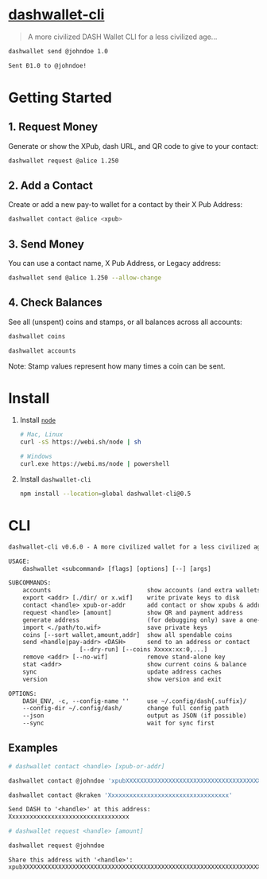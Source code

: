 # [dashwallet-cli](https://github.com/dashhive/dashwallet-cli)

> A more civilized DASH Wallet CLI for a less civilized age...

```sh
dashwallet send @johndoe 1.0
```

```txt
Sent Đ1.0 to @johndoe!
```

# Getting Started

## 1. Request Money

Generate or show the XPub, dash URL, and QR code to give to your contact:

```sh
dashwallet request @alice 1.250
```

## 2. Add a Contact

Create or add a new pay-to wallet for a contact by their X Pub Address:

```sh
dashwallet contact @alice <xpub>
```

## 3. Send Money

You can use a contact name, X Pub Address, or Legacy address:

```sh
dashwallet send @alice 1.250 --allow-change
```

## 4. Check Balances

See all (unspent) coins and stamps, or all balances across all accounts:

```sh
dashwallet coins
```

```sh
dashwallet accounts
```

Note: Stamp values represent how many times a coin can be sent.

# Install

1. Install [`node`](https://webinstall.dev/node)

   ```sh
   # Mac, Linux
   curl -sS https://webi.sh/node | sh

   # Windows
   curl.exe https://webi.ms/node | powershell
   ```

2. Install `dashwallet-cli`
   ```sh
   npm install --location=global dashwallet-cli@0.5
   ```

# CLI

```txt
dashwallet-cli v0.6.0 - A more civilized wallet for a less civilized age

USAGE:
    dashwallet <subcommand> [flags] [options] [--] [args]

SUBCOMMANDS:
    accounts                           show accounts (and extra wallets)
    export <addr> [./dir/ or x.wif]    write private keys to disk
    contact <handle> xpub-or-addr      add contact or show xpubs & addrs
    request <handle> [amount]          show QR and payment address
    generate address                   (for debugging only) save a one-off WIF
    import <./path/to.wif>             save private keys
    coins [--sort wallet,amount,addr]  show all spendable coins
    send <handle|pay-addr> <DASH>      send to an address or contact
                    [--dry-run] [--coins Xxxxx:xx:0,...]
    remove <addr> [--no-wif]           remove stand-alone key
    stat <addr>                        show current coins & balance
    sync                               update address caches
    version                            show version and exit

OPTIONS:
    DASH_ENV, -c, --config-name ''     use ~/.config/dash{.suffix}/
    --config-dir ~/.config/dash/       change full config path
    --json                             output as JSON (if possible)
    --sync                             wait for sync first
```

## Examples

```sh
# dashwallet contact <handle> [xpub-or-addr]

dashwallet contact @johndoe 'xpubXXXXXXXXXXXXXXXXXXXXXXXXXXXXXXXXXXXXXXXXXXXXXXXXXXXXXXXXXXXXXXXXXXXXXXXXXXXXXXXXXXXXXXXXXXXXXXXXXXXXXXXXXXX'

dashwallet contact @kraken 'Xxxxxxxxxxxxxxxxxxxxxxxxxxxxxxxxxx'
```

```txt
Send DASH to '<handle>' at this address:
Xxxxxxxxxxxxxxxxxxxxxxxxxxxxxxxxxx
```

```sh
# dashwallet request <handle> [amount]

dashwallet request @johndoe
```

```text
Share this address with '<handle>':
xpubXXXXXXXXXXXXXXXXXXXXXXXXXXXXXXXXXXXXXXXXXXXXXXXXXXXXXXXXXXXXXXXXXXXXXXXXXXXXXXXXXXXXXXXXXXXXXXXXXXXXXXXXXXX
```
